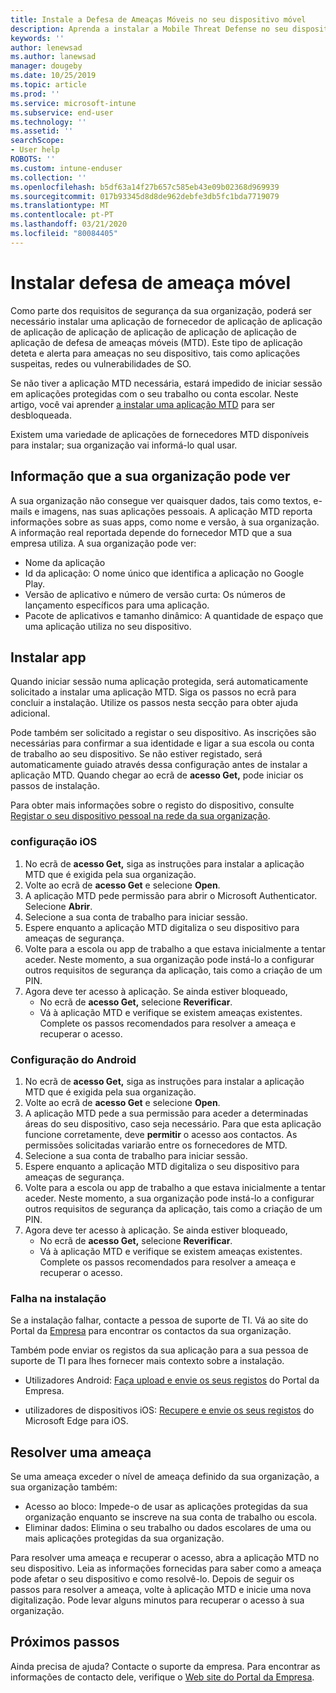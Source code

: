 ```yaml
---
title: Instale a Defesa de Ameaças Móveis no seu dispositivo móvel
description: Aprenda a instalar a Mobile Threat Defense no seu dispositivo móvel.
keywords: ''
author: lenewsad
ms.author: lanewsad
manager: dougeby
ms.date: 10/25/2019
ms.topic: article
ms.prod: ''
ms.service: microsoft-intune
ms.subservice: end-user
ms.technology: ''
ms.assetid: ''
searchScope:
- User help
ROBOTS: ''
ms.custom: intune-enduser
ms.collection: ''
ms.openlocfilehash: b5df63a14f27b657c585eb43e09b02368d969939
ms.sourcegitcommit: 017b93345d8d8de962debfe3db5fc1bda7719079
ms.translationtype: MT
ms.contentlocale: pt-PT
ms.lasthandoff: 03/21/2020
ms.locfileid: "80084405"
---
```

# <a name="install-mobile-threat-defense"></a>Instalar defesa de ameaça móvel   

Como parte dos requisitos de segurança da sua organização, poderá ser necessário instalar uma aplicação de fornecedor de aplicação de aplicação de aplicação de aplicação de aplicação de aplicação de aplicação de aplicação de defesa de ameaças móveis (MTD). Este tipo de aplicação deteta e alerta para ameaças no seu dispositivo, tais como aplicações suspeitas, redes ou vulnerabilidades de SO.  

Se não tiver a aplicação MTD necessária, estará impedido de iniciar sessão em aplicações protegidas com o seu trabalho ou conta escolar. Neste artigo, você vai aprender [a instalar uma aplicação MTD](set-up-mobile-threat-defense.md#install-app) para ser desbloqueada.  

Existem uma variedade de aplicações de fornecedores MTD disponíveis para instalar; sua organização vai informá-lo qual usar. 


## <a name="information-your-organization-can-see"></a>Informação que a sua organização pode ver   

A sua organização não consegue ver quaisquer dados, tais como textos, e-mails e imagens, nas suas aplicações pessoais. A aplicação MTD reporta informações sobre as suas apps, como nome e versão, à sua organização. A informação real reportada depende do fornecedor MTD que a sua empresa utiliza. A sua organização pode ver:   

* Nome da aplicação  
* Id da aplicação: O nome único que identifica a aplicação no Google Play.  
* Versão de aplicativo e número de versão curta: Os números de lançamento específicos para uma aplicação.  
* Pacote de aplicativos e tamanho dinâmico: A quantidade de espaço que uma aplicação utiliza no seu dispositivo. 


## <a name="install-app"></a>Instalar app    
Quando iniciar sessão numa aplicação protegida, será automaticamente solicitado a instalar uma aplicação MTD. Siga os passos no ecrã para concluir a instalação. Utilize os passos nesta secção para obter ajuda adicional.  
 
Pode também ser solicitado a registar o seu dispositivo. As inscrições são necessárias para confirmar a sua identidade e ligar a sua escola ou conta de trabalho ao seu dispositivo. Se não estiver registado, será automaticamente guiado através dessa configuração antes de instalar a aplicação MTD. Quando chegar ao ecrã de **acesso Get,** pode iniciar os passos de instalação.  

Para obter mais informações sobre o registo do dispositivo, consulte [Registar o seu dispositivo pessoal na rede da sua organização](https://docs.microsoft.com/azure/active-directory/user-help/user-help-register-device-on-network).  

### <a name="ios-setup"></a>configuração iOS  

1. No ecrã de **acesso Get,** siga as instruções para instalar a aplicação MTD que é exigida pela sua organização.   
2. Volte ao ecrã de **acesso Get** e selecione **Open**.  
3. A aplicação MTD pede permissão para abrir o Microsoft Authenticator. Selecione **Abrir**. 
4. Selecione a sua conta de trabalho para iniciar sessão. 
5. Espere enquanto a aplicação MTD digitaliza o seu dispositivo para ameaças de segurança. 
6. Volte para a escola ou app de trabalho a que estava inicialmente a tentar aceder. Neste momento, a sua organização pode instá-lo a configurar outros requisitos de segurança da aplicação, tais como a criação de um PIN.   
7. Agora deve ter acesso à aplicação. Se ainda estiver bloqueado,  
    * No ecrã de **acesso Get,** selecione **Reverificar**.  
    * Vá à aplicação MTD e verifique se existem ameaças existentes. Complete os passos recomendados para resolver a ameaça e recuperar o acesso.    

### <a name="android-setup"></a>Configuração do Android 

1. No ecrã de **acesso Get,** siga as instruções para instalar a aplicação MTD que é exigida pela sua organização.  
2. Volte ao ecrã de **acesso Get** e selecione **Open**.  
3. A aplicação MTD pede a sua permissão para aceder a determinadas áreas do seu dispositivo, caso seja necessário. Para que esta aplicação funcione corretamente, deve **permitir** o acesso aos contactos. As permissões solicitadas variarão entre os fornecedores de MTD.  
4. Selecione a sua conta de trabalho para iniciar sessão.  
5. Espere enquanto a aplicação MTD digitaliza o seu dispositivo para ameaças de segurança.  
6. Volte para a escola ou app de trabalho a que estava inicialmente a tentar aceder. Neste momento, a sua organização pode instá-lo a configurar outros requisitos de segurança da aplicação, tais como a criação de um PIN.  
7. Agora deve ter acesso à aplicação. Se ainda estiver bloqueado,  
    * No ecrã de **acesso Get,** selecione **Reverificar**.  
    * Vá à aplicação MTD e verifique se existem ameaças existentes. Complete os passos recomendados para resolver a ameaça e recuperar o acesso.  

### <a name="installation-failed"></a>Falha na instalação  

Se a instalação falhar, contacte a pessoa de suporte de TI. Vá ao site do Portal da [Empresa](https://go.microsoft.com/fwlink/?linkid=2010980) para encontrar os contactos da sua organização.  

Também pode enviar os registos da sua aplicação para a sua pessoa de suporte de TI para lhes fornecer mais contexto sobre a instalação.  
* Utilizadores Android: [Faça upload e envie os seus registos](https://docs.microsoft.com/mem/intune/user-help/send-logs-to-your-it-admin-by-email-android) do Portal da Empresa.   

* utilizadores de dispositivos iOS: [Recupere e envie os seus registos](https://docs.microsoft.com/intune/apps/manage-microsoft-edge#use-microsoft-edge-to-access-managed-app-logs) do Microsoft Edge para iOS.  

## <a name="resolve-a-threat"></a>Resolver uma ameaça  
Se uma ameaça exceder o nível de ameaça definido da sua organização, a sua organização também:  
   
* Acesso ao bloco: Impede-o de usar as aplicações protegidas da sua organização enquanto se inscreve na sua conta de trabalho ou escola.  
* Eliminar dados: Elimina o seu trabalho ou dados escolares de uma ou mais aplicações protegidas da sua organização.  

Para resolver uma ameaça e recuperar o acesso, abra a aplicação MTD no seu dispositivo. Leia as informações fornecidas para saber como a ameaça pode afetar o seu dispositivo e como resolvê-lo. Depois de seguir os passos para resolver a ameaça, volte à aplicação MTD e inicie uma nova digitalização. Pode levar alguns minutos para recuperar o acesso à sua organização.  

## <a name="next-steps"></a>Próximos passos  

Ainda precisa de ajuda? Contacte o suporte da empresa. Para encontrar as informações de contacto dele, verifique o [Web site do Portal da Empresa](https://go.microsoft.com/fwlink/?linkid=2010980).

